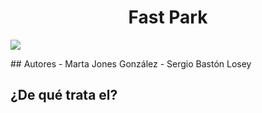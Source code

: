 <h1 align="center"> Fast Park </h1>
<p align="left">
   <img src="https://img.shields.io/badge/STATUS-EN%20DESAROLLO-green">
   </p>
## Autores
- Marta Jones González
- Sergio Bastón Losey

## ¿De qué trata el?

